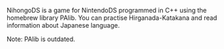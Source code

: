NihongoDS is a game for NintendoDS programmed in C++ using the homebrew library PAlib.
You can practise Hirganada-Katakana and read information about Japanese language.

Note: PAlib is outdated.